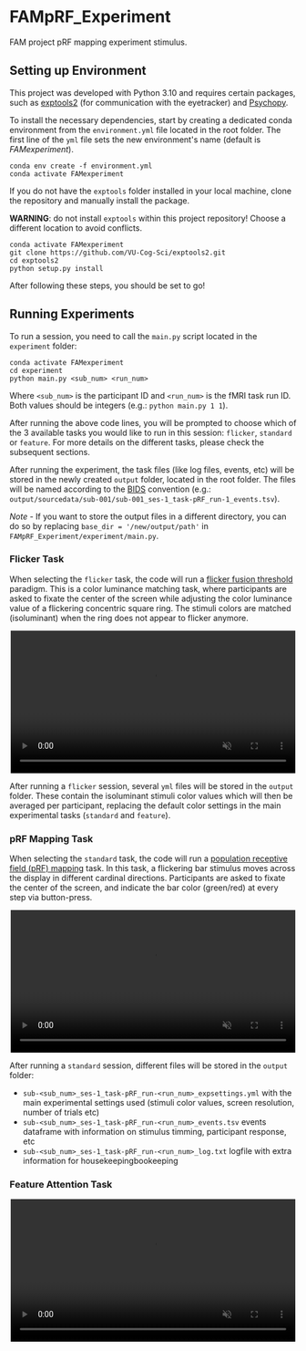 # FAMpRF_Experiment

FAM project pRF mapping experiment stimulus.

## Setting up Environment

This project was developed with Python 3.10 and requires certain packages, such as [exptools2](https://github.com/VU-Cog-Sci/exptools2) (for communication with the eyetracker) and [Psychopy](https://www.psychopy.org/download.html).

To install the necessary dependencies, start by creating a dedicated conda environment from the `environment.yml` file located in the root folder. The first line of the `yml` file sets the new environment's name (default is *FAMexperiment*). 

```
conda env create -f environment.yml
conda activate FAMexperiment
```

If you do not have the `exptools` folder installed in your local machine, clone the repository and manually install the package. 

**WARNING**: do not install `exptools` within this project repository! Choose a different location to avoid conflicts.


```
conda activate FAMexperiment
git clone https://github.com/VU-Cog-Sci/exptools2.git
cd exptools2
python setup.py install
```

After following these steps, you should be set to go!

## Running Experiments

To run a session, you need to call the `main.py` script located in the `experiment` folder:

```
conda activate FAMexperiment
cd experiment
python main.py <sub_num> <run_num>
```

Where `<sub_num>` is the participant ID and `<run_num>` is the fMRI task run ID. Both values should be integers (e.g.: `python main.py 1 1`).

After running the above code lines, you will be prompted to choose which of the 3 available tasks you would like to run in this session: `flicker`, `standard` or `feature`. For more details on the different tasks, please check the subsequent sections.

After running the experiment, the task files (like log files, events, etc) will be stored in the newly created `output` folder, located in the root folder. The files will be named according to the [BIDS](https://bids.neuroimaging.io/) convention (e.g.: `output/sourcedata/sub-001/sub-001_ses-1_task-pRF_run-1_events.tsv`).

*Note* - If you want to store the output files in a different directory, you can do so by replacing `base_dir = '/new/output/path'` in `FAMpRF_Experiment/experiment/main.py`.


### Flicker Task

When selecting the `flicker` task, the code will run a [flicker fusion threshold](https://en.wikipedia.org/wiki/Flicker_fusion_threshold) paradigm. This is a color luminance matching task, where participants are asked to fixate the center of the screen while adjusting the color luminance value of a flickering concentric square ring. The stimuli colors are matched (isoluminant) when the ring does not appear to flicker anymore.

<p align="center">
  <video autoplay loop muted src="https://github.com/user-attachments/assets/4dde1113-759a-4eb1-bd42-33d59042379c" width="500px"></video>
</p>

After running a `flicker` session, several `yml` files will be stored in the `output` folder. These contain the isoluminant stimuli color values which will then be averaged per participant, replacing the default color settings in the main experimental tasks (`standard` and `feature`). 

### pRF Mapping Task

When selecting the `standard` task, the code will run a [population receptive field (pRF) mapping](https://pmc.ncbi.nlm.nih.gov/articles/PMC3073038/) task. In this task, a flickering bar stimulus moves across the display in different cardinal directions. Participants are asked to fixate the center of the screen, and indicate the bar color (green/red) at every step via button-press.

<p align="center">
  <video autoplay loop muted src="https://github.com/user-attachments/assets/a1ce43f9-1c5a-410e-b90e-af029553b6be" width="500px"></video>
</p>

After running a `standard` session, different files will be stored in the `output` folder:

- `sub-<sub_num>_ses-1_task-pRF_run-<run_num>_expsettings.yml` with the main experimental settings used (stimuli color values, screen resolution, number of trials etc)
- `sub-<sub_num>_ses-1_task-pRF_run-<run_num>_events.tsv` events dataframe with information on stimulus timming, participant response, etc
- `sub-<sub_num>_ses-1_task-pRF_run-<run_num>_log.txt` logfile with extra information for housekeepingbookeeping

### Feature Attention Task

<p align="center">
  <video autoplay loop muted src="https://github.com/user-attachments/assets/169eb9cc-8c4e-440e-8991-621cad9eaf79" width="500px"></video>
</p>



